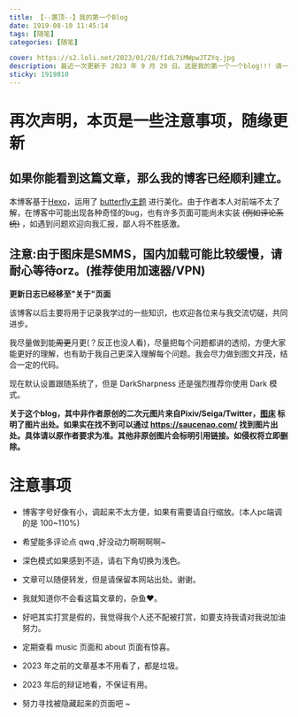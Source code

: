 ```yaml
---
title: 【--置顶--】我的第一个Blog 
date: 1919-08-10 11:45:14
tags: [随笔]
categories: [随笔]

cover: https://s2.loli.net/2023/01/28/fIdL7iMWpwJTZYq.jpg
description: 最近一次更新于 2023 年 9 月 29 日。这是我的第一个一个blog!!! 请一定不要错过!(雾) 内含一些注意事项。
sticky: 1919810
---
```


# 再次声明，本页是一些注意事项，随缘更新

## 如果你能看到这篇文章，那么我的博客已经顺利建立。

本博客基于[Hexo](https://hexo.io/zh-cn/index.html)，运用了 [butterfly主题](https://butterfly.js.org/) 进行美化。由于作者本人对前端不太了解，在博客中可能出现各种奇怪的bug，也有许多页面可能尚未实装 ~~(例如评论系统)~~ ，如遇到问题欢迎向我汇报，鄙人将不胜感激。

## 注意:由于图床是SMMS，国内加载可能比较缓慢，请耐心等待orz。(推荐使用加速器/VPN)

**更新日志已经移至"关于"页面**

该博客以后主要将用于记录我学过的一些知识，也欢迎各位来与我交流切磋，共同进步。

我尽量做到能~~周更~~月更(？反正也没人看)，尽量把每个问题都讲的透彻，方便大家能更好的理解，也有助于我自己更深入理解每个问题。我会尽力做到图文并茂，结合一定的代码。

现在默认设置跟随系统了，但是 DarkSharpness 还是强烈推荐你使用 Dark 模式。

**关于这个blog，其中非作者原创的二次元图片来自Pixiv/Seiga/Twitter，[图床](https://github.com/DarkSharpness/Photos/)  标明了图片出处。如果实在找不到可以通过 https://saucenao.com/  找到图片出处。具体请以原作者要求为准。其他非原创图片会标明引用链接。如侵权将立即删除。**

# 注意事项

- 博客字号好像有小，调起来不太方便，如果有需要请自行缩放。(本人pc端调的是 100~110%)

- 希望能多评论点 qwq ,好没动力啊啊啊啊~

- 深色模式如果感到不适，请右下角切换为浅色。

- 文章可以随便转发，但是请保留本网站出处。谢谢。

- 我就知道你不会看这篇文章的，杂鱼❤。

- 好吧其实打赏是假的，我觉得我个人还不配被打赏，如要支持我请对我说加油努力。

- 定期查看 music 页面和 about 页面有惊喜。

- 2023 年之前的文章基本不用看了，都是垃圾。

- 2023 年后的辩证地看，不保证有用。

- 努力寻找被隐藏起来的页面吧 ~

